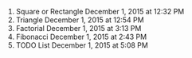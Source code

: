 1. Square or Rectangle December 1, 2015 at 12:32 PM 
2. Triangle December 1, 2015 at 12:54 PM
3. Factorial December 1, 2015 at 3:13 PM
4. Fibonacci December 1, 2015 at 2:43 PM
5. TODO List December 1, 2015 at 5:08 PM
